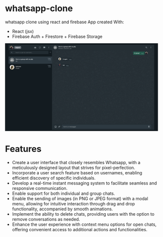 # whatsapp-clone
whatsapp clone using react and firebase
App created With:
<ul>
  <li>React (jsx)</li>
  <li>Firebase Auth + Firestore + Firebase Storage</li>
</ul>

![alt "Preview Img"](https://github.com/LoreEatKids/whatsapp-clone/blob/main/preview.png?raw=true)

<h1>Features</h1>
<ul>
   <li>Create a user interface that closely resembles Whatsapp, with a meticulously designed layout that strives for pixel-perfection.</li>
  <li>Incorporate a user search feature based on usernames, enabling efficient discovery of specific individuals.</li>
  <li>Develop a real-time instant messaging system to facilitate seamless and responsive communication.</li>
  <li>Enable support for both individual and group chats.</li>
  <li>Enable the sending of images (in PNG or JPEG format) with a modal menu, allowing for intuitive interaction through drag and drop functionality, accompanied by smooth animations.</li>
  <li>Implement the ability to delete chats, providing users with the option to remove conversations as needed.</li>
  <li>Enhance the user experience with context menu options for open chats, offering convenient access to additional actions and functionalities.</li>
</ul>

